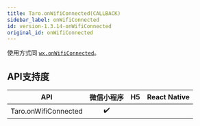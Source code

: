 ```yaml
---
title: Taro.onWifiConnected(CALLBACK)
sidebar_label: onWifiConnected
id: version-1.3.14-onWifiConnected
original_id: onWifiConnected
---
```



使用方式同 [`wx.onWifiConnected`](https://developers.weixin.qq.com/miniprogram/dev/api/wx.onWifiConnected.html)。



## API支持度


| API | 微信小程序 | H5 | React Native |
| :-: | :-: | :-: | :-: |
| Taro.onWifiConnected | ✔️ |  |  |

